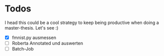# Todos

I head this could be a cool strategy to keep being productive when doing a master-thesis. Let's see :)

+ [x] fmnist.py ausmessen
+ [ ] Roberta Annotated und auswerten
+ [ ] Batch-Job 